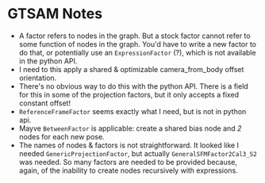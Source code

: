 # GTSAM Notes
- A factor refers to nodes in the graph. But a stock factor cannot refer to some function of nodes in the graph. You'd have to write a new factor to do that, or potentially use an `ExpressionFactor` (?), which is not available in the python API.
 - I need to this apply a shared & optimizable camera_from_body offset orientation.
  - There's no obvious way to do this with the python API.  There is a field for this in some of the projection factors, but it only accepts a fixed constant offset!
   - `ReferenceFrameFactor` seems exactly what I need, but is not in python api.
   - Mayve `BetweenFactor` is applicable: create a shared bias node and _2_ nodes for each new pose.
- The names of nodes & factors is not straightforward. It looked like I needed `GenericProjectionFactor`, but actually `GeneralSFMFactor2Cal3_S2` was needed. So many factors are needed to be provided because, again, of the inability to create nodes recursively with expressions.
